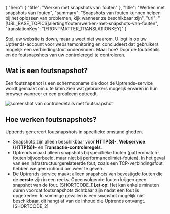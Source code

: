 {
  "hero": {
    "title": "Werken met snapshots van fouten"
  },
  "title": "Werken met snapshots van fouten",
  "summary": "Snapshots van fouten kunnen helpen bij het oplossen van problemen, kijk wanneer ze beschikbaar zijn",
  "url": "[URL_BASE_TOPICS]alerting/fouten/werken-met-snapshots-van-fouten",
  "translationKey": "[FRONTMATTER_TRANSLATIONKEY]"
}

Stel, uw website is down, maar u weet niet waarom. U logt in op uw Uptrends-account voor websitemonitoring en concludeert dat gebruikers mogelijk een verbindingsfout ondervinden. Maar hoe? Door de foutdetails en de foutsnapshots van uw controleregel te controleren.

## Wat is een foutsnapshot?

Een foutsnapshot is een schermopname die door de Uptrends-service wordt gemaakt om u te laten zien wat gebruikers mogelijk ervaren in hun browser wanneer er een probleem optreedt.

![screenshot van controledetails met foutsnapshot]([LINK_URL_1])

## Hoe werken foutsnapshots?

Uptrends genereert foutsnapshots in specifieke omstandigheden.

- Snapshots zijn alleen beschikbaar voor **HTTP(S)-**, **Webservice (HTTP(S))-** en **Transactie-controleregels**.
- Uptrends maakt alleen snapshots bij specifieke fouten (patternmatch-fouten bijvoorbeeld, maar niet bij performancelimiet-fouten). In het geval van een infrastructuurgerelateerde fout, zoals een TCP-verbindingsfout, hebben we geen inhoud om weer te geven.  
- De Uptrends-service maakt alleen snapshots van bevestigde fouten die de **eerste** zijn in een reeks. Opeenvolgende fouten krijgen geen snapshot van de fout. [SHORTCODE_1]**Let op**: Het kan enkele minuten duren voordat foutsnapshots zichtbaar zijn nadat een fout is opgetreden. In sommige gevallen is een snapshot mogelijk niet beschikbaar, dit hangt af van de inhoud die Uptrends ontvangt.[SHORTCODE_2]
